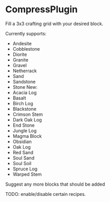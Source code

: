 # CompressPlugin
Fill a 3x3 crafting grid with your desired block.

Currently supports:
- Andesite
- Cobblestone
- Diorite
- Granite
- Gravel
- Netherrack
- Sand
- Sandstone
- Stone
New:
- Acacia Log
- Basalt
- Birch Log
- Blackstone
- Crimson Stem
- Dark Oak Log
- End Stone
- Jungle Log
- Magma Block
- Obsidian
- Oak Log
- Red Sand
- Soul Sand
- Soul Soil
- Spruce Log
- Warped Stem

Suggest any more blocks that should be added

TODO:
enable/disable certain recipes.
